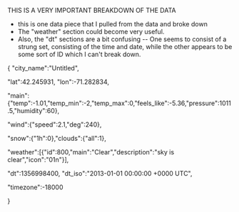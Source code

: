 THIS IS A VERY IMPORTANT BREAKDOWN OF THE DATA

- this is one data piece that I pulled from the data and broke down
- The "weather" section could become very useful.
- Also, the "dt" sections are a bit confusing -- One seems to consist of a strung set, consisting of the time and date, while the other appears to be some sort of ID which I can't break down.


{ "city_name":"Untitled",

"lat":42.245931,
"lon":-71.282834,

"main":{"temp":-1.01,"temp_min":-2,"temp_max":0,"feels_like":-5.36,"pressure":1011.5,"humidity":60},

"wind":{"speed":2.1,"deg":240},

"snow":{"1h":0},"clouds":{"all":1},

"weather":[{"id":800,"main":"Clear","description":"sky is clear","icon":"01n"}],

"dt":1356998400,
"dt_iso":"2013-01-01 00:00:00 +0000 UTC",

"timezone":-18000

}

